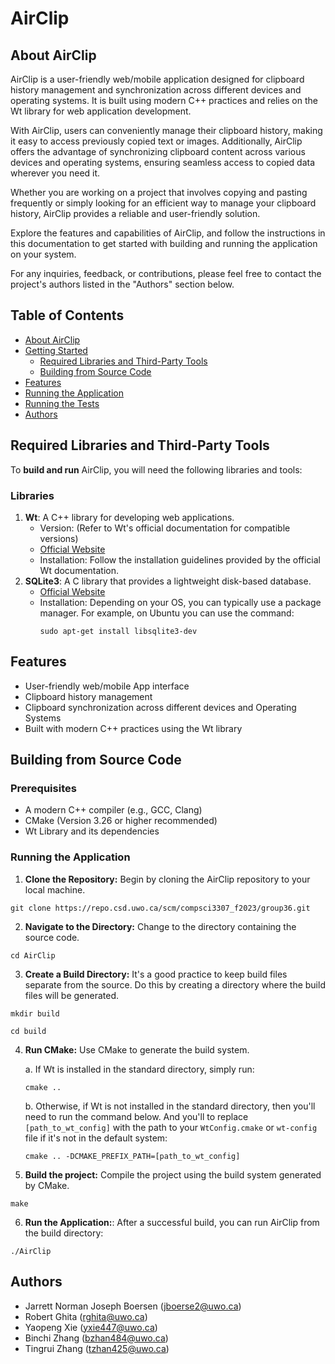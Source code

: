 # AirClip
## About AirClip
AirClip is a user-friendly web/mobile application designed for clipboard history management and synchronization across different devices and operating systems. It is built using modern C++ practices and relies on the Wt library for web application development.

With AirClip, users can conveniently manage their clipboard history, making it easy to access previously copied text or images. Additionally, AirClip offers the advantage of synchronizing clipboard content across various devices and operating systems, ensuring seamless access to copied data wherever you need it.

Whether you are working on a project that involves copying and pasting frequently or simply looking for an efficient way to manage your clipboard history, AirClip provides a reliable and user-friendly solution.

Explore the features and capabilities of AirClip, and follow the instructions in this documentation to get started with building and running the application on your system.

For any inquiries, feedback, or contributions, please feel free to contact the project's authors listed in the "Authors" section below.

## Table of Contents
- [About AirClip](#markdown-header-about-airclip)
- [Getting Started](#markdown-header-getting-started)
   - [Required Libraries and Third-Party Tools](#markdown-header-required-libraries-and-third-party-tools)
   - [Building from Source Code](#markdown-header-building-from-source-code)
- [Features](#markdown-header-features)
- [Running the Application](#markdown-header-running-the-application)
- [Running the Tests](#markdown-header-running-the-tests)
- [Authors](#markdown-header-authors)

## Required Libraries and Third-Party Tools
To **build and run** AirClip, you will need the following libraries and tools:
### Libraries
1. **Wt**: A C++ library for developing web applications.
    - Version: (Refer to Wt's official documentation for compatible versions)
    - [Official Website](https://www.webtoolkit.eu/wt)
    - Installation: Follow the installation guidelines provided by the official Wt documentation.
2. **SQLite3**: A C library that provides a lightweight disk-based database.
    - [Official Website](https://www.sqlite.org/)
    - Installation:
      Depending on your OS, you can typically use a package manager. For example, on Ubuntu you can use the command:
      ```
      sudo apt-get install libsqlite3-dev
      ```
## Features
- User-friendly web/mobile App interface 
- Clipboard history management 
- Clipboard synchronization across different devices and Operating Systems
- Built with modern C++ practices using the Wt library

## Building from Source Code
### Prerequisites
- A modern C++ compiler (e.g., GCC, Clang)
- CMake (Version 3.26 or higher recommended)
- Wt Library and its dependencies

### Running the Application
1. **Clone the Repository:** Begin by cloning the AirClip repository to your local machine.  
```
git clone https://repo.csd.uwo.ca/scm/compsci3307_f2023/group36.git
```
2. **Navigate to the Directory:** Change to the directory containing the source code.  
```
cd AirClip
```
3. **Create a Build Directory:** It's a good practice to keep build files separate from the source. Do this by creating a directory where the build files will be generated.  
```
mkdir build
```  
```
cd build
```
4. **Run CMake:**
Use CMake to generate the build system. 
        
    a. If Wt is installed in the standard directory, simply run:  
    
    ```
    cmake ..
    ```

    b. Otherwise, if Wt is not installed in the standard directory, then you'll need to run the command below. And you'll to replace `[path_to_wt_config]` with the path to your `WtConfig.cmake` or `wt-config` file if it's not in the default system:
    
    ```
    cmake .. -DCMAKE_PREFIX_PATH=[path_to_wt_config]
    ``` 
5. **Build the project:** Compile the project using the build system generated by CMake.  
```
make
```
6. **Run the Application:**: After a successful build, you can run AirClip from the build directory:  
```
./AirClip
```
   
## Authors
- Jarrett Norman Joseph Boersen (jboerse2@uwo.ca)
- Robert Ghita (rghita@uwo.ca)
- Yaopeng Xie (yxie447@uwo.ca)
- Binchi Zhang (bzhan484@uwo.ca)
- Tingrui Zhang (tzhan425@uwo.ca)